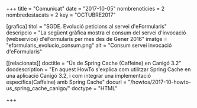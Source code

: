 +++
title           = "Comunicat"
date	 	  	    = "2017-10-05"
nombrenoticies  = 2
nombredestacats = 2
key 		  	    = "OCTUBRE2017"

[grafica]
titol      = "SGDE. Evolució peticions al servei d'eFormularis"
descripcio = "La següent gràfica mostra el consum del servei d'invocació (webservice) d'eFormularis per mes des de Gener 2016"
imatge     = "eformularis_evolucio_consum.png"
alt        = "Consum servei invocació d'eFormularis"

[[relacionats]]
doctitle          = "Ús de Spring Cache (Caffeine) en Canigó 3.2"
docdescription    = "En aquest HowTo s'explica com utilitzar Spring Cache en una aplicació Canigó 3.2, i com integrar una implementació específica(Caffeine) amb Spring Cache"
docurl            = "/howtos/2017-10-howto-us_spring_cache_canigo/"
doctype           = "HTML"

+++
